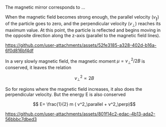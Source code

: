 The magnetic mirror corresponds to  ... <br>

When the magnetic field becomes strong enough, the parallel velocity ($v_\parallel$) of the particle goes to zero, and the perpendicular velocity ($v_\perp$) reaches its maximum value. At this point, the particle is reflected and begins moving in the opposite direction along the  z-axis (parallel to the magnetic field lines). 

https://github.com/user-attachments/assets/52fe3185-a328-402d-b16a-6f0d816bf4df

In a very slowly magnetic field, the magnetic moment $\mu=v^2_\perp/2B$ is conserved, it leaves the relation <br>

$$v^2_\perp \propto 2B$$

So for regions where the magnetic field increases, it also does the perpendicular velocity. But the energy E is also conserved 

$$ E= \frac{1}{2} m ( v^2_\parallel  + v^2_\perp)$$

https://github.com/user-attachments/assets/801f14c2-edac-4b13-ada2-56bbbc7dbed3

